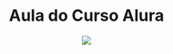 <h1 align= "center"> Aula do Curso Alura</h1>
<p align="center">
  <img src="https://img.shields.io/badge/STATUS-FINALIZADO-green">
 </p>
